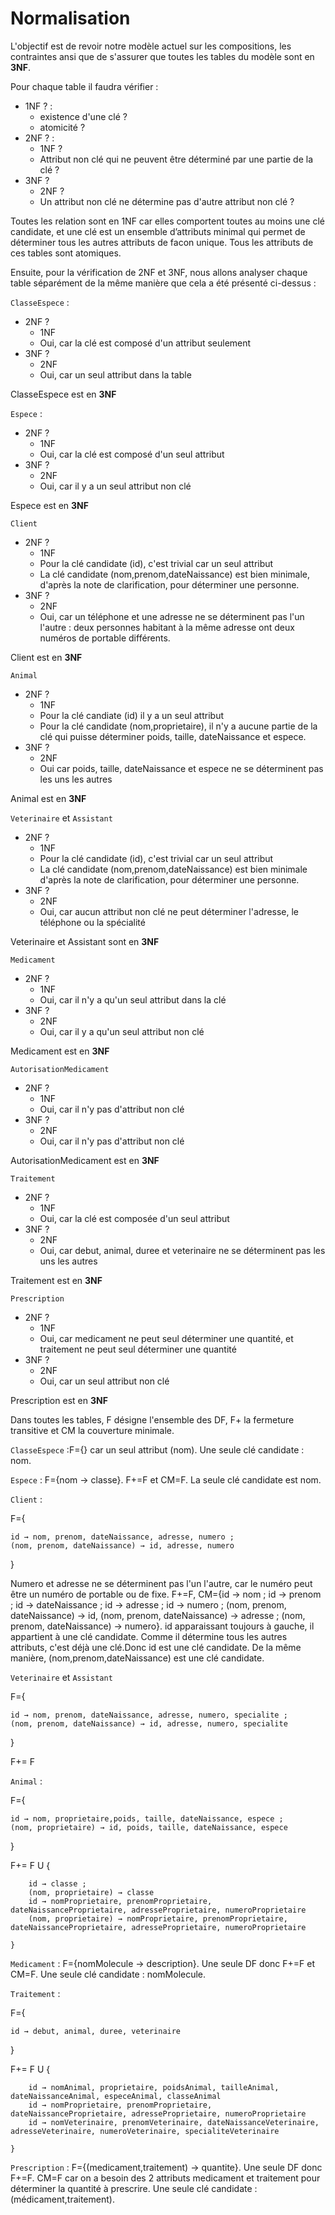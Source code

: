 # Normalisation 

L'objectif est de revoir notre modèle actuel sur les compositions, les contraintes ansi que de s'assurer que toutes les tables du modèle sont en **3NF**.

Pour chaque table il faudra vérifier : 
- 1NF ? : 
    - existence d'une clé ? 
    - atomicité ? 
- 2NF ? : 
    - 1NF ? 
    - Attribut non clé qui ne peuvent être déterminé par une partie de la clé ? 
- 3NF ? 
    - 2NF ? 
    - Un attribut non clé ne détermine pas d'autre attribut non clé ? 

Toutes les relation sont en 1NF car elles comportent toutes au moins une clé candidate, et une clé  est un ensemble d’attributs minimal qui permet de déterminer tous les autres attributs de facon unique. Tous les attributs de ces tables sont atomiques. 

Ensuite, pour la vérification de 2NF et 3NF, nous allons analyser chaque table séparément de la même manière que cela a été présenté ci-dessus :  

`ClasseEspece` : 
- 2NF ? 
    - 1NF 
    - Oui, car la clé est composé d'un attribut seulement 
- 3NF ? 
    - 2NF
    - Oui, car un seul attribut dans la table

ClasseEspece est en **3NF** 

`Espece` : 
- 2NF ? 
    - 1NF 
    - Oui, car la clé est composé d'un seul attribut 
- 3NF ? 
    - 2NF 
    - Oui, car il y a un seul attribut non clé 

Espece est en **3NF** 

`Client`
- 2NF ?
    - 1NF 
    - Pour la clé candidate (id), c'est trivial car un seul attribut 
    - La clé candidate (nom,prenom,dateNaissance) est bien minimale, d'après la note de clarification, pour déterminer une personne. 
- 3NF ? 
    - 2NF 
    - Oui, car un téléphone et une adresse ne se déterminent pas l'un l'autre : deux personnes habitant à la même adresse ont deux numéros de portable différents.

Client est en **3NF** 

`Animal`
- 2NF ? 
    - 1NF 
    - Pour la clé candiate (id) il y a un seul attribut 
    - Pour la clé candidate (nom,proprietaire), il n'y a aucune partie de la clé qui puisse déterminer poids, taille, dateNaissance et espece. 
- 3NF ? 
    - 2NF 
    - Oui car poids, taille, dateNaissance et espece ne se déterminent pas les uns les autres

Animal est en **3NF** 

`Veterinaire` et `Assistant`
- 2NF ? 
    - 1NF 
    - Pour la clé candidate (id), c'est trivial car un seul attribut 
    - La clé candidate (nom,prenom,dateNaissance) est bien minimale d'après la note de clarification, pour déterminer une personne. 
- 3NF ? 
    - 2NF 
    - Oui, car aucun attribut non clé ne peut déterminer l'adresse, le téléphone ou la spécialité

Veterinaire et Assistant  sont en **3NF** 

`Medicament`
- 2NF ? 
    - 1NF 
    - Oui, car il n'y a qu'un seul attribut dans la clé
- 3NF ? 
    - 2NF 
    - Oui, car il y a qu'un seul attribut non clé 

Medicament est en **3NF** 

`AutorisationMedicament`
- 2NF ? 
    - 1NF 
    - Oui, car il n'y pas d'attribut non clé  
- 3NF ? 
    - 2NF 
    - Oui, car il n'y pas d'attribut non clé 

AutorisationMedicament est en **3NF**

`Traitement`
- 2NF ? 
    - 1NF 
    - Oui, car la clé est composée d'un seul attribut 
- 3NF ? 
    - 2NF 
    - Oui, car debut, animal, duree et veterinaire ne se déterminent pas les uns les autres

Traitement est en **3NF** 

`Prescription`
- 2NF ? 
    - 1NF 
    - Oui, car medicament  ne peut seul déterminer une quantité, et traitement ne peut seul déterminer une quantité
- 3NF ? 
    - 2NF 
    - Oui, car un seul attribut non clé 

Prescription est en **3NF** 



Dans toutes les tables, F désigne l'ensemble des DF, F+ la fermeture transitive et CM la couverture minimale.

`ClasseEspece` :F={} car un seul attribut (nom). Une seule clé candidate : nom.

`Espece` : F={nom → classe}. F+=F et CM=F. La seule clé candidate est nom.

`Client` : 

F={

    id → nom, prenom, dateNaissance, adresse, numero ; 
    (nom, prenom, dateNaissance) → id, adresse, numero

}

Numero et adresse ne se déterminent pas l'un l'autre, car le numéro peut être un numéro de portable ou de fixe.
F+=F, CM={id → nom ; id → prenom ; id → dateNaissance ; id → adresse ; id → numero ; (nom, prenom, dateNaissance) → id, (nom, prenom, dateNaissance) → adresse ; (nom, prenom, dateNaissance) → numero}. 
id apparaissant toujours à gauche, il appartient à une clé candidate. Comme il détermine tous les autres attributs, c'est déjà une clé.Donc id est une clé candidate.
De la même manière, (nom,prenom,dateNaissance) est une clé candidate.

`Veterinaire` et `Assistant`

F={

    id → nom, prenom, dateNaissance, adresse, numero, specialite ; 
    (nom, prenom, dateNaissance) → id, adresse, numero, specialite

}

F+= F

`Animal` : 

F={

    id → nom, proprietaire,poids, taille, dateNaissance, espece ;
    (nom, proprietaire) → id, poids, taille, dateNaissance, espece

}

F+= F U 
    {
     
        id → classe ;
        (nom, proprietaire) → classe
        id → nomProprietaire, prenomProprietaire, dateNaissanceProprietaire, adresseProprietaire, numeroProprietaire
        (nom, proprietaire) → nomProprietaire, prenomProprietaire, dateNaissanceProprietaire, adresseProprietaire, numeroProprietaire
         
    }



`Medicament` : F={nomMolecule → description}. Une seule DF donc F+=F et CM=F. Une seule clé candidate : nomMolecule.

`Traitement` :

F={

    id → debut, animal, duree, veterinaire

}

F+= F U 
    {
     
        id → nomAnimal, proprietaire, poidsAnimal, tailleAnimal, dateNaissanceAnimal, especeAnimal, classeAnimal
        id → nomProprietaire, prenomProprietaire, dateNaissanceProprietaire, adresseProprietaire, numeroProprietaire
        id → nomVeterinaire, prenomVeterinaire, dateNaissanceVeterinaire, adresseVeterinaire, numeroVeterinaire, specialiteVeterinaire
         
    }


`Prescription` : F={(medicament,traitement) → quantite}. Une seule DF donc F+=F. CM=F car on a besoin des 2 attributs medicament et traitement pour déterminer la quantité à prescrire. Une seule clé candidate : (médicament,traitement).